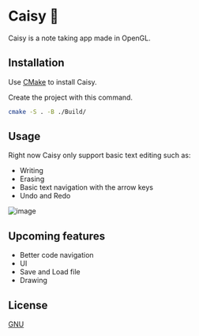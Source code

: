 # Caisy 🍓

Caisy is a note taking app made in OpenGL.

## Installation

Use [CMake](https://cmake.org/) to install Caisy.

Create the project with this command.
```bash
cmake -S . -B ./Build/
```

## Usage
Right now Caisy only support basic text editing such as:
- Writing
- Erasing
- Basic text navigation with the arrow keys
- Undo and Redo

![image](https://user-images.githubusercontent.com/80411902/203836782-136fd773-0376-45e9-922f-8a668fd25093.png)

## Upcoming features
- Better code navigation
- UI
- Save and Load file
- Drawing

## License
[GNU](https://choosealicense.com/licenses/gpl-3.0/)
